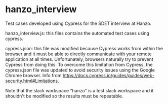 # hanzo_interview
Test cases developed using Cypress for the SDET interview at Hanzo.

hanzo_interview.js: this files contains the automated test cases using cypress.

cypress.json: this file was modified because Cypress works from within the browser and it must be able 
to directly communicate with your remote application at all times. Unfortunately, 
browsers naturally try to prevent Cypress from doing this. To overcome this limitation from Cypress, the cypress.json file was  updated to avoid security issues using the Google Chrome browser.
Info from https://docs.cypress.io/guides/guides/web-security.html#Limitations.

Note that the slack workspace "hanzo" is a test slack workspace and it shouldn't be modified so the results must be repeatable.
